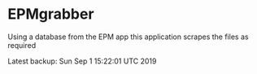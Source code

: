 # EPMgrabber
Using a database from the EPM app this application scrapes the files as required


Latest backup: Sun Sep 1 15:22:01 UTC 2019
